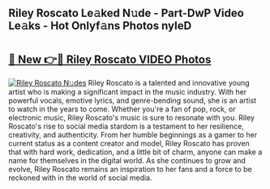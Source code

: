 ## Riley Roscato Le𝚊ked N𝚞de - Part-DwP Video Le𝚊ks - Hot Onlyf𝚊ns Photos nyIeD

# <h2><a href="http://ab78689.deff.icu/?id=Riley+Roscato">🔗 New 👉🔴 Riley Roscato VIDEO Photos</a></h2>

[![Riley Roscato N𝚞des](https://i.imgur.com/rIISA9y.gif)](http://ab78689.deff.icu/?id=Riley+Roscato)
Riley Roscato is a talented and innovative young artist who is making a significant impact in the music industry. With her powerful vocals, emotive lyrics, and genre-bending sound, she is an artist to watch in the years to come. Whether you're a fan of pop, rock, or electronic music, Riley Roscato's music is sure to resonate with you. Riley Roscato's rise to social media stardom is a testament to her resilience, creativity, and authenticity. From her humble beginnings as a gamer to her current status as a content creator and model, Riley Roscato has proven that with hard work, dedication, and a little bit of charm, anyone can make a name for themselves in the digital world. As she continues to grow and evolve, Riley Roscato remains an inspiration to her fans and a force to be reckoned with in the world of social media.
